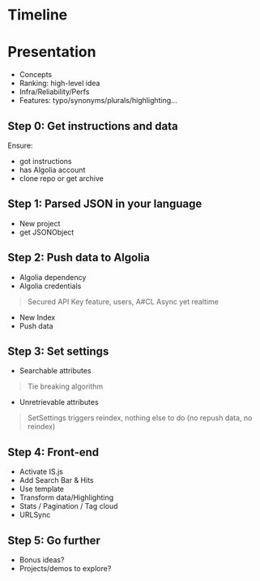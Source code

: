 # Timeline

# Presentation
- Concepts
- Ranking: high-level idea
- Infra/Reliability/Perfs
- Features: typo/synonyms/plurals/highlighting...

## Step 0: Get instructions and data
Ensure:
  - got instructions
  - has Algolia account
  - clone repo or get archive

## Step 1: Parsed JSON in your language
- New project
- get JSONObject

## Step 2: Push data to Algolia
- Algolia dependency
- Algolia credentials
> Secured API Key feature, users, A#CL
> Async yet realtime
- New Index
- Push data

## Step 3: Set settings
- Searchable attributes
> Tie breaking algorithm

- Unretrievable attributes
> SetSettings triggers reindex, nothing else to do (no repush data, no reindex)

## Step 4: Front-end
- Activate IS.js
- Add Search Bar & Hits
- Use template
- Transform data/Highlighting
- Stats / Pagination / Tag cloud
- URLSync

## Step 5: Go further
- Bonus ideas?
- Projects/demos to explore?
